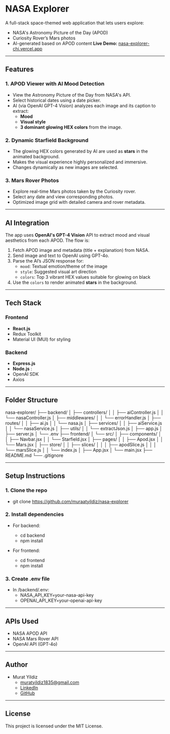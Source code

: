 # NASA Explorer

A full-stack space-themed web application that lets users explore:

-  NASA's Astronomy Picture of the Day (APOD)
-  Curiosity Rover’s Mars photos
-  AI-generated based on APOD content
**Live Demo:** [nasa-explorer-chi.vercel.app](https://nasa-explorer-chi.vercel.app)

---

## Features

### 1. **APOD Viewer with AI Mood Detection**
- View the Astronomy Picture of the Day from NASA's API.
- Select historical dates using a date picker.
- AI (via OpenAI GPT-4 Vision) analyzes each image and its caption to extract:
  - **Mood** 
  - **Visual style** 
  - **3 dominant glowing HEX colors** from the image.

### 2. **Dynamic Starfield Background**
- The glowing HEX colors generated by AI are used as **stars** in the animated background.
- Makes the visual experience highly personalized and immersive.
- Changes dynamically as new images are selected.

### 3. **Mars Rover Photos**
- Explore real-time Mars photos taken by the Curiosity rover.
- Select any date and view corresponding photos.
- Optimized image grid with detailed camera and rover metadata.

---

## AI Integration

The app uses **OpenAI's GPT-4 Vision** API to extract mood and visual aesthetics from each APOD. The flow is:

1. Fetch APOD image and metadata (title + explanation) from NASA.
2. Send image and text to OpenAI using GPT-4o.
3. Parse the AI’s JSON response for:
   - `mood`: Textual emotion/theme of the image
   - `style`: Suggested visual art direction
   - `colors`: Top 3 vibrant HEX values suitable for glowing on black
4. Use the `colors` to render animated **stars** in the background.

---

##  Tech Stack

### Frontend
- **React.js** 
- Redux Toolkit 
- Material UI (MUI) for styling

### Backend
- **Express.js** 
- **Node.js** :
- OpenAI SDK
- Axios 

---
## Folder Structure

nasa-explorer/
├── backend/
│   ├── controllers/
│   │   ├── aiController.js
│   │   └── nasaController.js
│   ├── middlewares/
│   │   └── errorHandler.js
│   ├── routes/
│   │   ├── ai.js
│   │   └── nasa.js
│   ├── services/
│   │   ├── aiService.js
│   │   └── nasaService.js
│   ├── utils/
│   │   └── extractJson.js
│   ├── app.js
│   ├── server.js
│   └── .env
├── frontend/
│   └── src/
│       ├── components/
│       │   ├── Navbar.jsx
│       │   └── Starfield.jsx
│       ├── pages/
│       │   ├── Apod.jsx
│       │   └── Mars.jsx
│       ├── store/
│       │   ├── slices/
│       │   │   ├── apodSlice.js
│       │   │   └── marsSlice.js
│       │   └── index.js
│       ├── App.jsx
│       └── main.jsx
├── README.md
└── .gitignore


---

##  Setup Instructions

### 1. **Clone the repo** 
   -  git clone https://github.com/muraatyildiz/nasa-explorer
 
### 2. **Install dependencies** 
- For backend:
  - cd backend
  - npm install

- For frontend:
  - cd frontend
  - npm install
### 3. **Create .env file** 
- In /backend/.env:
  - NASA_API_KEY=your-nasa-api-key
  - OPENAI_API_KEY=your-openai-api-key
---

## APIs Used
- NASA APOD API
- NASA Mars Rover API
- OpenAI API (GPT-4o)
---
## Author
- Murat Yildiz
  - muratyildiz1835@gmail.com
  - [LinkedIn](https://www.linkedin.com/in/murat-yildiz12/)
  - [GitHub](https://github.com/muraatyildiz)
---
## License
This project is licensed under the MIT License.

